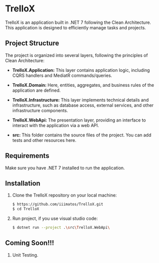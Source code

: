 # TrelloX

TrelloX is an application built in .NET 7 following the Clean Architecture. This application is designed to efficiently manage tasks and projects.

## Project Structure

The project is organized into several layers, following the principles of Clean Architecture:

- **TrelloX.Application:** This layer contains application logic, including CQRS handlers and MediatR commands/queries.

- **TrelloX.Domain:** Here, entities, aggregates, and business rules of the application are defined.

- **TrelloX.Infrastructure:** This layer implements technical details and infrastructure, such as database access, external services, and other infrastructure components.

- **TrelloX.WebApi:** The presentation layer, providing an interface to interact with the application via a web API.

- **src:** This folder contains the source files of the project. You can add tests and other resources here.

## Requirements

Make sure you have .NET 7 installed to run the application.

## Installation

1. Clone the TrelloX repository on your local machine:

   ```bash
   $ https://github.com/iiimatos/TrelloX.git
   $ cd TrelloX

2. Run project, if you use visual studio code:
   ```bash
   $ dotnet run --project .\src\TrelloX.WebApi\

## Coming Soon!!!

1. Unit Testing.
